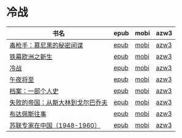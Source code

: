 # 冷战

| 书名 | epub | mobi | azw3 |
| --- | --- | --- | --- |
| [毒枪手：慕尼黑的秘密间谍](http://ct.dalanmei.com/f/31084289-570304812-14f8dc) | [epub](http://ct.dalanmei.com/f/31084289-570304812-14f8dc) | [mobi](http://ct.dalanmei.com/f/31084289-570168986-5d9081) | [azw3](http://ct.dalanmei.com/f/31084289-570376463-70fbb0) |
| [铁幕欧洲之新生](http://ct.dalanmei.com/f/31084289-570256829-963349) | [epub](http://ct.dalanmei.com/f/31084289-570256829-963349) | [mobi](http://ct.dalanmei.com/f/31084289-570107665-98f9d2) | [azw3](http://ct.dalanmei.com/f/31084289-571415312-21bda0) |
| [冷战](http://ct.dalanmei.com/f/31084289-571735805-b9f3e6) | [epub](http://ct.dalanmei.com/f/31084289-571735805-b9f3e6) | [mobi](http://ct.dalanmei.com/f/31084289-571608970-869f83) | [azw3](http://ct.dalanmei.com/f/31084289-571914001-19dfcc) |
| [午夜将至](http://ct.dalanmei.com/f/31084289-571736502-9ea522) | [epub](http://ct.dalanmei.com/f/31084289-571736502-9ea522) | [mobi](http://ct.dalanmei.com/f/31084289-571606241-ee7c94) | [azw3](http://ct.dalanmei.com/f/31084289-571914843-72d798) |
| [档案：一部个人史](http://ct.dalanmei.com/f/31084289-571913004-89ceea) | [epub](http://ct.dalanmei.com/f/31084289-571913004-89ceea) | [mobi](http://ct.dalanmei.com/f/31084289-571556218-431856) | [azw3](http://ct.dalanmei.com/f/31084289-572073258-f2ed3f) |
| [失败的帝国：从斯大林到戈尔巴乔夫](None) | [epub](None) | [mobi](None) | [azw3](None) |
| [布达佩斯往事](http://ct.dalanmei.com/f/31084289-571784239-b91a1f) | [epub](http://ct.dalanmei.com/f/31084289-571784239-b91a1f) | [mobi](http://ct.dalanmei.com/f/31084289-571433439-3e2745) | [azw3](http://ct.dalanmei.com/f/31084289-571884880-695185) |
| [苏联专家在中国（1948-1960）](http://ct.dalanmei.com/f/31084289-582969216-0e78a2) | [epub](http://ct.dalanmei.com/f/31084289-582969216-0e78a2) | [mobi](http://ct.dalanmei.com/f/31084289-582938523-849a56) | [azw3](http://ct.dalanmei.com/f/31084289-582968153-3fe71f) |
